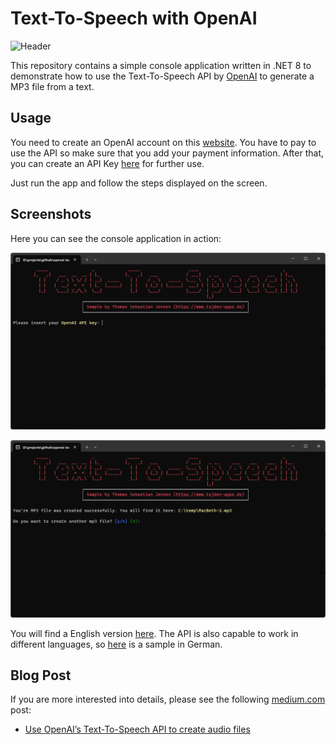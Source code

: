 # Text-To-Speech with OpenAI

![Header](./docs/texttospeech-header.png)

This repository contains a simple console application written in .NET 8 to demonstrate how to use the Text-To-Speech API by [OpenAI](https://openai.com) to generate a MP3 file from a text.

## Usage

You need to create an OpenAI account on this [website](https://platform.openai.com/docs/overview). You have to pay to use the API so make sure that you add your payment information. After that, you can create an API Key [here](https://platform.openai.com/api-keys) for further use.

Just run the app and follow the steps displayed on the screen.

## Screenshots

Here you can see the console application in action:

![Console1](./docs/openai-tts-demo-01.png)

![Console2](./docs/openai-tts-demo-02.png)

You will find a English version [here](https://soundcloud.com/sebastian-jensen-331033558/mac-beth-texttospeech-by-openai). The API is also capable to work in different languages, so [here](https://soundcloud.com/sebastian-jensen-331033558/max-moritz-erster-streich-texttospeech-by-openai) is a sample in German.

## Blog Post

If you are more interested into details, please see the following [medium.com](https://www.medium.com) post:

- [Use OpenAI’s Text-To-Speech API to create audio files](https://medium.com/medialesson/use-openais-text-to-speech-api-to-create-audio-files-62e1f253206c)
